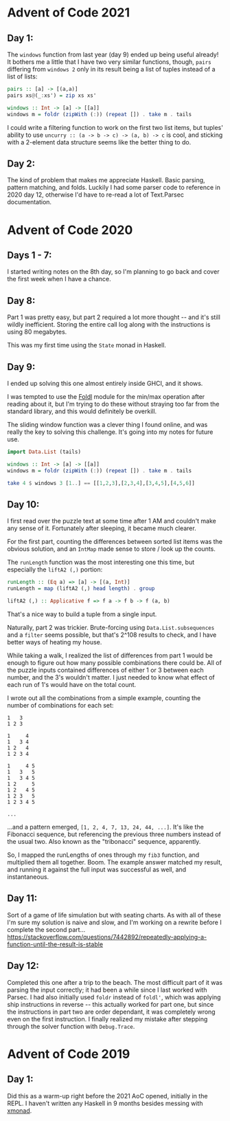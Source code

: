 # Advent of Code 2021

## Day 1:

The `windows` function from last year (day 9) ended up being useful already!
It bothers me a little that I have two very similar functions, though, `pairs`
differing from `windows 2` only in its result being a list of tuples instead of
a list of lists:

```haskell
pairs :: [a] -> [(a,a)]
pairs xs@(_:xs') = zip xs xs'

windows :: Int -> [a] -> [[a]]
windows m = foldr (zipWith (:)) (repeat []) . take m . tails
```

I could write a filtering function to work on the first two list items, but
tuples' ability to use `uncurry :: (a -> b -> c) -> (a, b) -> c` is cool, and
sticking with a 2-element data structure seems like the better thing to do.


## Day 2:

The kind of problem that makes me appreciate Haskell. Basic parsing, pattern
matching, and folds.  Luckily I had some parser code to reference in 2020 day
12, otherwise I'd have to re-read a lot of Text.Parsec documentation.


# Advent of Code 2020

## Days 1 - 7:

I started writing notes on the 8th day, so I'm planning to go back and cover
the first week when I have a chance.


## Day 8:

Part 1 was pretty easy, but part 2 required a lot more thought -- and it's
still wildly inefficient. Storing the entire call log along with the
instructions is using 80 megabytes.

This was my first time using the `State` monad in Haskell.


## Day 9:

I ended up solving this one almost entirely inside GHCI, and it shows.

I was tempted to use the [Foldl](https://hackage.haskell.org/package/foldl)
module for the min/max operation after reading about it, but I'm trying to do
these without straying too far from the standard library, and this would
definitely be overkill.

The sliding window function was a clever thing I found online, and was really
the key to solving this challenge. It's going into my notes for future use.

```haskell
import Data.List (tails)

windows :: Int -> [a] -> [[a]]
windows m = foldr (zipWith (:)) (repeat []) . take m . tails

take 4 $ windows 3 [1..] == [[1,2,3],[2,3,4],[3,4,5],[4,5,6]]
```


## Day 10:

I first read over the puzzle text at some time after 1 AM and couldn't make any
sense of it.  Fortunately after sleeping, it became much clearer.

For the first part, counting the differences between sorted list items was the
obvious solution, and an `IntMap` made sense to store / look up the counts.

The `runLength` function was the most interesting one this time, but especially
the `liftA2 (,)` portion:

```haskell
runLength :: (Eq a) => [a] -> [(a, Int)]
runLength = map (liftA2 (,) head length) . group

liftA2 (,) :: Applicative f => f a -> f b -> f (a, b)
```

That's a nice way to build a tuple from a single input.

Naturally, part 2 was trickier. Brute-forcing using `Data.List.subsequences` and
a `filter` seems possible, but that's 2^108 results to check, and I have better
ways of heating my house.

While taking a walk, I realized the list of differences from part 1 would be
enough to figure out how many possible combinations there could be. All of the
puzzle inputs contained differences of either 1 or 3 between each number, and
the 3's wouldn't matter. I just needed to know what effect of each run of 1's
would have on the total count.

I wrote out all the combinations from a simple example, counting the number of
combinations for each set:

```
1   3
1 2 3

1     4
1   3 4
1 2   4
1 2 3 4

1     4 5
1   3   5
1   3 4 5
1 2     5
1 2   4 5
1 2 3   5
1 2 3 4 5

...
```

...and a pattern emerged, `[1, 2, 4, 7, 13, 24, 44, ...]`. It's like the
Fibonacci sequence, but referencing the previous three numbers instead of the usual
two. Also known as the "tribonacci" sequence, apparently.

So, I mapped the runLengths of ones through my `fib3` function, and multiplied
them all together. Boom. The example answer matched my result, and running it
against the full input was successful as well, and instantaneous.


## Day 11:

Sort of a game of life simulation but with seating charts. As with all of these
I'm sure my solution is naive and slow, and I'm working on a rewrite before I
complete the second part...
https://stackoverflow.com/questions/7442892/repeatedly-applying-a-function-until-the-result-is-stable


## Day 12:

Completed this one after a trip to the beach. The most difficult part of it was
parsing the input correctly; it had been a while since I last worked with
Parsec. I had also initially used `foldr` instead of `foldl'`, which was
applying ship instructions in reverse -- this actually worked for part one, but
since the instructions in part two are order dependant, it was completely wrong
even on the first instruction. I finally realized my mistake after stepping
through the solver function with `Debug.Trace`.


# Advent of Code 2019

## Day 1:

Did this as a warm-up right before the 2021 AoC opened, initially in the REPL.
I haven't written any Haskell in 9 months besides messing with [xmonad](https://github.com/xmonad/xmonad).
